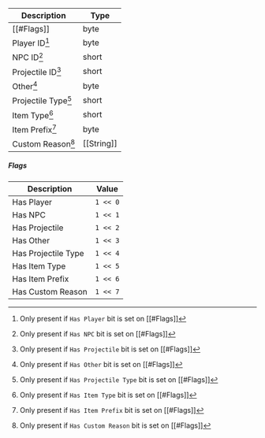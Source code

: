 | Description         | Type       |
|---------------------|------------|
| [[#Flags]]          | byte       |
| Player ID[^1]       | byte       |
| NPC ID[^2]          | short      |
| Projectile ID[^3]   | short      |
| Other[^4]           | byte       |
| Projectile Type[^5] | short      |
| Item Type[^6]       | short      |
| Item Prefix[^7]     | byte       |
| Custom Reason[^8]   | [[String]] |

[^1]: Only present if `Has Player` bit is set on [[#Flags]]
[^2]: Only present if `Has NPC` bit is set on [[#Flags]]
[^3]: Only present if `Has Projectile` bit is set on [[#Flags]]
[^4]: Only present if `Has Other` bit is set on [[#Flags]]
[^5]: Only present if `Has Projectile Type` bit is set on [[#Flags]]
[^6]: Only present if `Has Item Type` bit is set on [[#Flags]]
[^7]: Only present if `Has Item Prefix` bit is set on [[#Flags]]
[^8]: Only present if `Has Custom Reason` bit is set on [[#Flags]]

##### Flags
| Description         | Value    |
|---------------------|----------|
| Has Player          | `1 << 0` |
| Has NPC             | `1 << 1` |
| Has Projectile      | `1 << 2` |
| Has Other           | `1 << 3` |
| Has Projectile Type | `1 << 4` |
| Has Item Type       | `1 << 5` |
| Has Item Prefix     | `1 << 6` |
| Has Custom Reason   | `1 << 7` |
